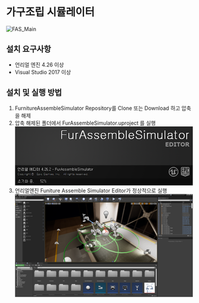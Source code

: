 # 가구조립 시뮬레이터
![FAS_Main](images/fas_main.gif)
## 설치 요구사항
- 언리얼 엔진 4.26 이상
- Visual Studio 2017 이상

## 설치 및 실행 방법
1. FurnitureAssembleSimulator Repository를 Clone 또는 Download 하고 압축을 해제
2. 압축 해제된 폴더에서 FurAssembleSimulator.uproject 를 실행
![Execute_FAS](images/execute_fas.png)
3. 언리얼엔진 Funiture Assemble Simulator Editor가 정상적으로 실행
![FAS_Editor](images/fas_editor.png)
